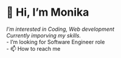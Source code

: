 <h1>👋 Hi, I’m Monika</h1>
<i class="fa fa-check-square-o" aria-hidden="true"> I’m interested in Coding, Web development</i><br>
<i class="fa fa-check-square-o" aria-hidden="true"> Currently imporving my skills.</i><br>
-  I’m looking for Software Engineer role<br>
- 📫 How to reach me<br>
 <i class="fa fa-check-square-o" aria-hidden="true"></i><a href="https://www.linkedin.com/in/monika-singh-83474b166/" type = [LinkedIn])</a><br>
 <i class="fa fa-hand-o-right" aria-hidden="true"></i><a href ="https://monikasingh.netlify.app" type =[Portfolio])</a></i>

